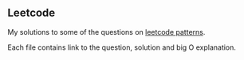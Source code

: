 ## Leetcode 

My solutions to some of the questions on [leetcode patterns](https://seanprashad.com/leetcode-patterns/).

Each file contains link to the question, solution and big O explanation.


